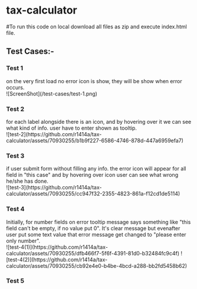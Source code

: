 # tax-calculator

#To run this code on local download all files as zip and execute index.html file.


<h2>Test Cases:-</h2>

<h3><b>Test 1</b></h3>
on the very first load no error icon is show, they will be show when error occurs.
<br/>
![ScreenShot](/test-cases/test-1.png)

<h3><b>Test 2</b></h3>
for each label alongside there is an icon, and by hovering over it we can see what kind of info. user have to enter shown as tooltip.
<br/>
![test-2](https://github.com/r1414a/tax-calculator/assets/70930255/b1b9f227-6586-4746-878d-447a6959efa7)

<h3><b>Test 3</b></h3>
if user submit form without filling any info. the error icon will appear for all field in "this case" and by hovering over icon user can see what wrong he/she has done.
<br/>
![test-3](https://github.com/r1414a/tax-calculator/assets/70930255/cc947f32-2355-4823-861a-f12cd1de5114)

<h3><b>Test 4</b></h3>
Initially, for number fields on error tooltip message says something like "this field can't be empty, if no value put 0". It's clear message but evenafter user put some text value that error message get changed to "please enter only number".
<br/>
![test-4(1)](https://github.com/r1414a/tax-calculator/assets/70930255/dfb466f7-5f6f-4391-81d0-b32484fc9c4f)
![test-4(2)](https://github.com/r1414a/tax-calculator/assets/70930255/cb92e4e0-b4be-4bcd-a288-bb2fd5458b62)


<h3><b>Test 5</b></h3>
